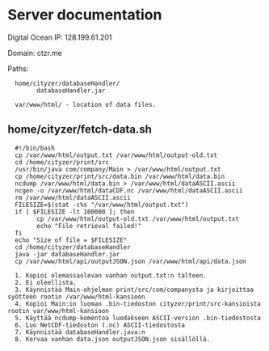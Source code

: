 # Server documentation


Digital Ocean IP: 128.199.61.201

Domain: ctzr.me

Paths:

      home/cityzer/databaseHandler/
            databaseHandler.jar
            
      var/www/html/ - location of data files.

## home/cityzer/fetch-data.sh

      #!/bin/bash
      cp /var/www/html/output.txt /var/www/html/output-old.txt
      cd /home/cityzer/print/src
      /usr/bin/java com/company/Main > /var/www/html/output.txt
      cp /home/cityzer/print/src/data.bin /var/www/html/data.bin
      ncdump /var/www/html/data.bin > /var/www/html/dataASCII.ascii
      ncgen -o /var/www/html/dataCDF.nc /var/www/html/dataASCII.ascii
      rm /var/www/html/dataASCII.ascii
      FILESIZE=$(stat -c%s "/var/www/html/output.txt")
      if [ $FILESIZE -lt 100000 ]; then
            cp /var/www/html/output-old.txt /var/www/html/output.txt
            echo "File retrieval failed!"
      fi
      echo "Size of file = $FILESIZE"
      cd /home/cityzer/databaseHandler
      java -jar databaseHandler.jar
      cp /var/www/html/api/outputJSON.json /var/www/html/api/data.json

      1. Kopioi olemassaolevan vanhan output.txt:n talteen.
      2. Ei oleellista.
      3. Käynnistää Main-ohjelman print/src/com/companysta ja kirjoittaa syötteen rootin /var/www/html-kansioon
      4. Kopioi Main:in luoman .bin-tiedoston cityzer/print/src-kansioista rootin var/www/html-kansioon
      5. Käyttää ncdump-komentoa luodakseen ASCII-version .bin-tiedostosta
      6. Luo NetCDF-tiedoston (.nc) ASCII-tiedostosta
      7. Käynnistää databaseHandler.java:n
      8. Korvaa vanhan data.json outputJSON.json sisällöllä.
      
